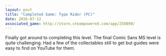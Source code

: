 ```yaml
---
layout: post
title: "Completed Game: Type Rider (PC)"
date: 2016-07-12
associated_game: http://store.steampowered.com/app/258890/
---
```


Finally got around to completing this level.
The final Comic Sans MS level is quite challenging.
Had a few of the collectables still to get but guides were easy to find on YouTube for them.